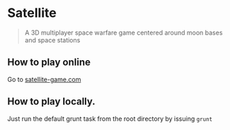 # Satellite

> A 3D multiplayer space warfare game centered around moon bases and space stations

## How to play online

Go to [satellite-game.com](http://satellite-game.com)


## How to play locally.

Just run the default grunt task from the root directory by issuing `grunt`
